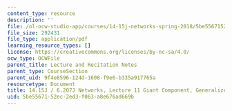 ```yaml
---
content_type: resource
description: ''
file: /ol-ocw-studio-app/courses/14-15j-networks-spring-2018/5be5567152ec2ed3f063a8e676ad669b_MIT14_15JS18_lec11.pdf
file_size: 292431
file_type: application/pdf
learning_resource_types: []
license: https://creativecommons.org/licenses/by-nc-sa/4.0/
ocw_type: OCWFile
parent_title: Lecture and Recitation Notes
parent_type: CourseSection
parent_uid: 9f4e8596-124d-1608-f9e6-b335a917765a
resourcetype: Document
title: 14.15J / 6.207J Networks, Lecture 11 Giant Component, Generalized Random Graphs
uid: 5be55671-52ec-2ed3-f063-a8e676ad669b
---
```

